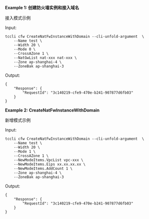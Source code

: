 **Example 1: 创建防火墙实例和接入域名**

接入模式示例

Input: 

```
tccli cfw CreateNatFwInstanceWithDomain --cli-unfold-argument  \
    --Name test \
    --Width 20 \
    --Mode 0 \
    --CrossAZone 1 \
    --NatGwList nat-xxx nat-xxx \
    --Zone ap-shanghai-4 \
    --ZoneBak ap-shanghai-3
```

Output: 
```
{
    "Response": {
        "RequestId": "3c140219-cfe9-470e-b241-907877d6fb03"
    }
}
```

**Example 2: CreateNatFwInstanceWithDomain**

新增模式示例

Input: 

```
tccli cfw CreateNatFwInstanceWithDomain --cli-unfold-argument  \
    --Name test \
    --Width 20 \
    --Mode 1 \
    --CrossAZone 1 \
    --NewModeItems.VpcList vpc-xxx \
    --NewModeItems.Eips xx.xx.xx.xx \
    --NewModeItems.AddCount 1 \
    --Zone ap-shanghai-4 \
    --ZoneBak ap-shanghai-3
```

Output: 
```
{
    "Response": {
        "RequestId": "3c140219-cfe9-470e-b241-907877d6fb03"
    }
}
```

